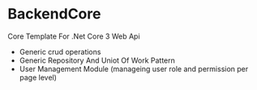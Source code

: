 # BackendCore
Core Template For .Net Core 3 Web Api

- Generic crud operations
- Generic Repository And Uniot Of Work Pattern
- User Management Module (manageing user role and permission per page level)
